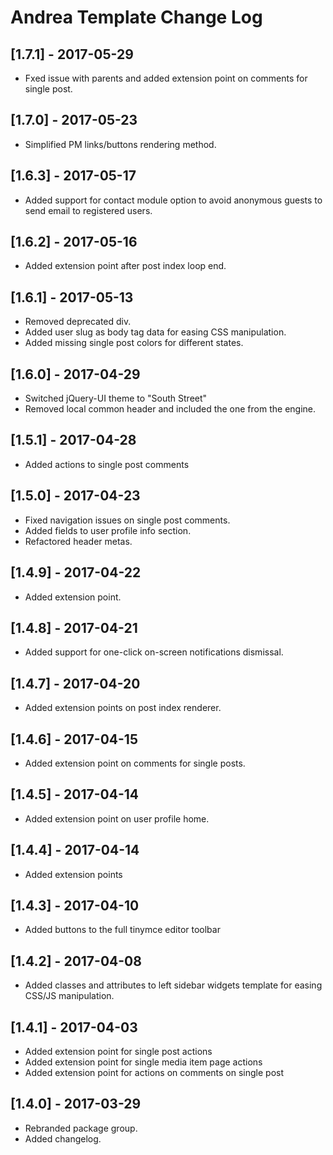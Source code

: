
# Andrea Template Change Log

## [1.7.1] - 2017-05-29

- Fxed issue with parents and added extension point on comments for single post.

## [1.7.0] - 2017-05-23

- Simplified PM links/buttons rendering method.

## [1.6.3] - 2017-05-17

- Added support for contact module option to avoid anonymous guests to send email to registered users.

## [1.6.2] - 2017-05-16

- Added extension point after post index loop end.

## [1.6.1] - 2017-05-13

- Removed deprecated div.
- Added user slug as body tag data for easing CSS manipulation.
- Added missing single post colors for different states.

## [1.6.0] - 2017-04-29

- Switched jQuery-UI theme to "South Street"
- Removed local common header and included the one from the engine.

## [1.5.1] - 2017-04-28

- Added actions to single post comments

## [1.5.0] - 2017-04-23

- Fixed navigation issues on single post comments.
- Added fields to user profile info section.
- Refactored header metas.

## [1.4.9] - 2017-04-22

- Added extension point.

## [1.4.8] - 2017-04-21

- Added support for one-click on-screen notifications dismissal.

## [1.4.7] - 2017-04-20

- Added extension points on post index renderer.

## [1.4.6] - 2017-04-15

- Added extension point on comments for single posts.

## [1.4.5] - 2017-04-14

- Added extension point on user profile home.

## [1.4.4] - 2017-04-14

- Added extension points

## [1.4.3] - 2017-04-10

- Added buttons to the full tinymce editor toolbar

## [1.4.2] - 2017-04-08

- Added classes and attributes to left sidebar widgets template
  for easing CSS/JS manipulation.

## [1.4.1] - 2017-04-03

- Added extension point for single post actions
- Added extension point for single media item page actions
- Added extension point for actions on comments on single post

## [1.4.0] - 2017-03-29

- Rebranded package group.
- Added changelog.
